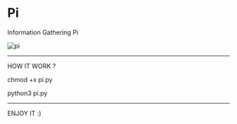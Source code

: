 # Pi
Information Gathering Pi

![pi](https://user-images.githubusercontent.com/40694758/42540062-be41e006-84a5-11e8-95a2-fcf8a20f3e5c.png)

__________________________________________________________________________________________________________

HOW IT WORK ?

chmod +x pi.py

python3 pi.py

__________________________________________________________________________________________________________

ENJOY IT :)
